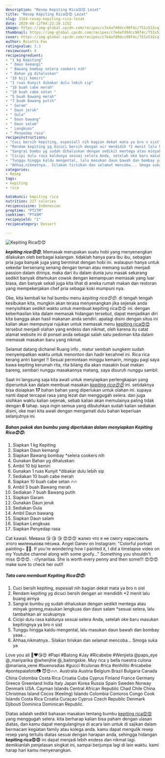 ```yaml
---
description: "Resep Kepiting Rica😍😍 Lezat"
title: "Resep Kepiting Rica😍😍 Lezat"
slug: 3164-resep-kepiting-rica-lezat
date: 2020-08-12T04:23:20.115Z
image: https://img-global.cpcdn.com/recipes/c7e4afd9dcc90f4c/751x532cq70/kepiting-rica😍😍-foto-resep-utama.jpg
thumbnail: https://img-global.cpcdn.com/recipes/c7e4afd9dcc90f4c/751x532cq70/kepiting-rica😍😍-foto-resep-utama.jpg
cover: https://img-global.cpcdn.com/recipes/c7e4afd9dcc90f4c/751x532cq70/kepiting-rica😍😍-foto-resep-utama.jpg
author: Rosetta Fox
ratingvalue: 3.3
reviewcount: 4
recipeingredient:
- "1 kg Kepiting"
- " Daun kemangi"
- " Bawang bombay selera cookers nih"
- " Bahan yg dihaluskan"
- "10 biji kemiri"
- "1 ruas Kunyit dibakar dulu lebih sip"
- "10 buah cabe merah"
- "10 buah cabe setan "
- "5 buah Bawang merah"
- "7 buah Bawang putih"
- " Garam"
- " Daun jeruk"
- " Gula"
- " Daun bawang"
- " Daun salam"
- " Lengkuas"
- " Penyedap rasa"
recipeinstructions:
- "Cuci bersih kepiting, espesiall nih bagian dekat mata ya bro n sist"
- "Rendam kepiting yg dicuci bersih dengan air mendidih *2 menit lalu buang airnya"
- "Sangrai bumbu yg sudah dihaluskan dengan sedikit mentega atau minyak goreng,masukan lengkuas dan daun salam *sesuai selera, lalu tambahkan air scukupnya"
- "Cicipi dulu rasa kaldunya sesuai selera Anda, setelah oke baru masukan kepitingnya ya bro n sist"
- "Tunggu hingga kaldu mengental, lalu masukan daun bawah dan bombay yaaa..."
- "Ahhaa,nikmatnya.. Silakan tiriskan dan selamat mencoba... Smoga suka ya"
categories:
- Resep
tags:
- kepiting
- rica

katakunci: kepiting rica 
nutrition: 227 calories
recipecuisine: Indonesian
preptime: "PT27M"
cooktime: "PT49M"
recipeyield: "1"
recipecategory: Dessert

---
```



![Kepiting Rica😍😍](https://img-global.cpcdn.com/recipes/c7e4afd9dcc90f4c/751x532cq70/kepiting-rica😍😍-foto-resep-utama.jpg)

<b><i>kepiting rica😍😍</i></b>, Memasak merupakan suatu hobi yang menyenangkan dilakukan oleh berbagai kalangan. tidaklah hanya para ibu ibu, sebagian pria juga banyak juga yang berminat dengan hobi ini. walaupun hanya untuk sekedar bersenang senang dengan teman atau memang sudah menjadi passion dalam dirinya. maka dari itu dalam dunia juru masak sekarang sedikit banyak ditemukan cowok dengan kemampuan memasak yang luar biasa, dan banyak sekali juga kita lihat di aneka rumah makan dan restoran yang mempekerjakan chef pria sebagai koki mumpuni nya.

Oke, kita kembali ke hal bumbu menu <i>kepiting rica😍😍</i>. di tengah tengah kesibukan kita, mungkin akan terasa menyenangkan jika sejenak anda menyisihkan sedikit waktu untuk membuat kepiting rica😍😍 ini. dengan keberhasilan kita dalam memasak hidangan tersebut, dapat menjadikan diri kita bangga akan hasil makanan anda sendiri. apalagi disini dengan situs ini kalian akan mempunyai rujukan untuk memasak menu <u>kepiting rica😍😍</u> tersebut menjadi olahan yang endess dan nikmat, oleh karena itu catat alamat website ini di ponsel anda sebagai salah satu pedoman kita dalam memasak masakan baru yang nikmat.

Selamat datang dichanel Ruang info , matur sembah sungkem sudah menyempatkan waktu untuk menonton dan hadir kecahnel ini. Rica rica kerang antri banget !! Sesuai permintaan minggu kemarin, minggu pagi saya bawa kepiting kerumah rita, rita bilang dia akan masakin buat makan bareng, sembari nunggu masakannya matang, saya disuruh nunggu sambil.


Saat ini langsung saja kita awali untuk menyiapkan perlengkapan yang diperuntuk kan dalam membuat masakan <u><i>kepiting rica😍😍</i></u> ini. setidaknya bisa disiapkan <b>17</b> bahan bahan yang diperlukan untuk olahan ini. supaya nanti dapat tercapai rasa yang lezat dan menggugah selera. dan juga sisihkan waktu kalian sejenak, sebab kalian akan memulainya paling tidak dengan <b>6</b> tahap. saya ingin semua yang dibutuhkan sudah kalian sediakan disini, oke mari kita awali dengan mengamati dulu bahan keperluan selanjutnya ini.

<!--inarticleads1-->

##### Bahan pokok dan bumbu yang diperlukan dalam menyiapkan Kepiting Rica😍😍:

1. Siapkan 1 kg Kepiting
1. Siapkan  Daun kemangi
1. Siapkan  Bawang bombay *selera cookers nih
1. Gunakan  Bahan yg dihaluskan:
1. Ambil 10 biji kemiri
1. Gunakan 1 ruas Kunyit *dibakar dulu lebih sip
1. Sediakan 10 buah cabe merah
1. Siapkan 10 buah cabe setan 🔥🔥
1. Ambil 5 buah Bawang merah
1. Sediakan 7 buah Bawang putih
1. Siapkan  Garam
1. Gunakan  Daun jeruk
1. Sediakan  Gula
1. Ambil  Daun bawang
1. Siapkan  Daun salam
1. Siapkan  Lengkuas
1. Siapkan  Penyedap rasa


Cat kawaii. Миваха 😘 😘 😘 😍😍😍 жалко что я не смогу нарисовать этого миленькова пёсика. Angel Ganev on Instagram: &#34;Colorful portrait painting~ 💙😍. If you&#39;re wondering how I painted it, I did a timelapse video on my Youtube channel along with some goofy…&#34; Something you shouldn&#39;t miss 😍😍😍. · r/lynaritaa. She is worth every penny and then some!!! 😍😍😍 make sure to check her out!! 

<!--inarticleads2-->

##### Tata cara membuat Kepiting Rica😍😍:

1. Cuci bersih kepiting, espesiall nih bagian dekat mata ya bro n sist
1. Rendam kepiting yg dicuci bersih dengan air mendidih *2 menit lalu buang airnya
1. Sangrai bumbu yg sudah dihaluskan dengan sedikit mentega atau minyak goreng,masukan lengkuas dan daun salam *sesuai selera, lalu tambahkan air scukupnya
1. Cicipi dulu rasa kaldunya sesuai selera Anda, setelah oke baru masukan kepitingnya ya bro n sist
1. Tunggu hingga kaldu mengental, lalu masukan daun bawah dan bombay yaaa...
1. Ahhaa,nikmatnya.. Silakan tiriskan dan selamat mencoba... Smoga suka ya


Love you all 🖤❤😘😍 #Papi #Balong #Jay #Ricabebe #Wenjieta @paps_eye @_mariyarika @whenjhie @_balongskie. Muy rica y bella nuestra culona @mariana_vene #buenosdias #gucci #culonas #rica #enhilito #ricabebe #pontepalafoto📷 😈😍🔥🔥. Australia Austria Belgium Brazil Bulgaria Canada China Colombia Costa Rica Croatia Cuba Cyprus Finland France Germany Greece Greenland India Italy Japan Korea Russia Spain Sweden Norway Denmark USA. Cayman Islands Central African Republic Chad Chile China Christmas Island Cocos (Keeling) Islands Colombia Comoros Congo Cook Islands Costa Rica Croatia Curaçao Cyprus Czech Republic Denmark Djibouti Dominica Dominican Republic. 

Diatas adalah sedikit bahasan masakan tentang bumbu <u>kepiting rica😍😍</u> yang menggugah selera. kita berharap kalian bisa paham dengan ulasan diatas, dan kamu dapat mengulanginya di acara lain untuk di sajikan dalam bermacam kegiatan family atau kolega anda. kamu dapat mengulik resep resep yang tertulis diatas sesuai dengan harapan anda, sehingga hidangan <b>kepiting rica😍😍</b> ini dapat menjadi lebih endess dan nikmat lagi. demikianlah penjelasan singkat ini, sampai berjumpa lagi di lain waktu. kami harap hari kamu menyenangkan.
